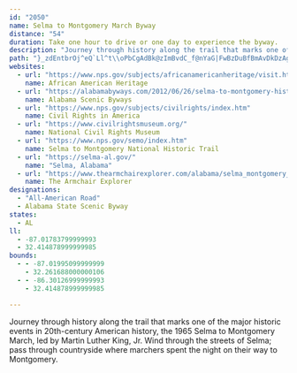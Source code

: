 ```yaml
---
id: "2050"
name: Selma to Montgomery March Byway
distance: "54"
duration: Take one hour to drive or one day to experience the byway.
description: "Journey through history along the trail that marks one of the major historic events in 20th-century American history, the 1965 Selma to Montgomery March, led by Martin Luther King, Jr. Wind through the streets of Selma; pass through countryside where marchers spent the night on their way to Montgomery."
path: "}_zdEntbrOj^eQ`Ll^t\\oPbCgAdBk@zImBvdC_f@nYaG|FwBzDuBfBmAvDkDzAgB`DuEbDsHz@mC|P_q@xCuKnQuh@fB_GxRcl@lCgHxBgErEmHrRoWj@k@|@uAtBeCrjAi|AtNkPvb@oe@dNwNnCsEhBuEfAqFh@}FnBid@zL_eCh@aEbByGrT{l@jKwYn@kCt@}DlXiaDfBcRnBiNlBaKbCyJ~D{N|@aEh@eEXyFrB{mAj@}Kl@mH~@{IbAgH~BgMdL{i@bAmE~AeFrD}IrAeC~EgHn_AmmAlCoEhBgFn@_C~@_FzEs`@xF}b@ld@{pCpA_Fv@gB`N{TvAoD^wAlU}oAZiA~QacAv@yEdAoM|C_h@fKaiBDeLa@ws@TmFXsBbAaFf]}yAbAaF^kFDoFi@etC[ebAs@}MuTqcCw@aJi@qI_@iJUmNc@}sAKgFYgF}@yIwIan@e@mFYoFIgJRiJlCes@DoFEuFkCkbAEqFC{I^it@AqYs@acAYc~AKmFw@uMWsCc@sCwA_FiXwv@gFuLmF_L}CsH_DuGqIoRyAyCkHqLsBgEeBqE{H_We`@ylAyC{LyAuHy@mGaAeL{Buh@YmCs@kDe@sAiCoEyMiSoOkVeAqBsAmDiAsDi@uCwEw_@o@mJMeDAwIbAc\\McKs@qIg@iD{Gc^oCuPmAgNcGmy@__@cmGcAcVw@q^J]?cF@_CBeBGm@?i@?e@?aA?]oD@YMwNLkJ]gEg@}W{F{F{BmQsKcHsDwG{BgCk@c@?e_AmUcGu@sNYmFe@{^_IaAg@aAy@e@_Ao@oBa@qCAaAEaVYy^Hg@CgJU@e@BgSLyEGk}@l@Se[uPNO@[BiA@WDE}HH]iVcVYi@m@@mWgb@D[PMX]Aw@AIBOKeGu@ue@"
websites:
  - url: "https://www.nps.gov/subjects/africanamericanheritage/visit.htm"
    name: African American Heritage
  - url: "https://alabamabyways.com/2012/06/26/selma-to-montgomery-historic-trail/"
    name: Alabama Scenic Byways
  - url: "https://www.nps.gov/subjects/civilrights/index.htm"
    name: Civil Rights in America
  - url: "https://www.civilrightsmuseum.org/"
    name: National Civil Rights Museum
  - url: "https://www.nps.gov/semo/index.htm"
    name: Selma to Montgomery National Historic Trail
  - url: "https://selma-al.gov/"
    name: "Selma, Alabama"
  - url: "https://www.thearmchairexplorer.com/alabama/selma_montgomery_historic_byway.php"
    name: The Armchair Explorer
designations:
  - "All-American Road"
  - Alabama State Scenic Byway
states:
  - AL
ll:
  - -87.01783799999993
  - 32.414878999999985
bounds:
  - - -87.01995099999999
    - 32.261688000000106
  - - -86.30126999999993
    - 32.414878999999985

---
```


Journey through history along the trail that marks one of the major historic events in 20th-century American history, the 1965 Selma to Montgomery March, led by Martin Luther King, Jr. Wind through the streets of Selma; pass through countryside where marchers spent the night on their way to Montgomery.
